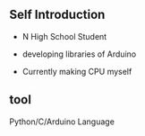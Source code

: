 ## Self Introduction
- N High School Student

- developing libraries of Arduino

- Currently making CPU myself

## tool
Python/C/Arduino Language
